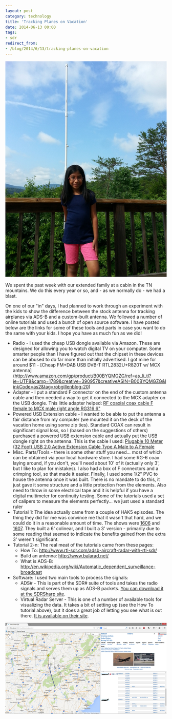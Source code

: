 ```yaml
---
layout: post
category: technology
title: 'Tracking Planes on Vacation'
date: 2014-06-13 00:00
tags:
- sdr
redirect_from:
- /blog/2014/6/13/tracking-planes-on-vacation
---
```

<img alt='Antenna' src='/images/20140613_101455.jpg' class='blogimage img-responsive'>

We spent the past week with our extended family at a cabin in the TN mountains. We do this every year or so, and - as
we normally do - we had a blast.

On one of our "in" days, I had planned to work through an experiment with the kids to show the difference between the
stock antenna for tracking airplanes via ADS-B and a custom-built antenna. We followed a number of online tutorials and
used a bunch of open source software. I have posted below are the links for some of these tools and parts in case you
want to do the same with your kids. I hope you have as much fun as we did!

* Radio - I used the cheap USB dongle available via Amazon. These are designed for allowing you to watch digital TV on
  your computer. Some smarter people than I have figured out that the chipset in these devices can be abused to do far
  more than initially advertised. I got mine for around $11 - [Cheap FM+DAB USB DVB-T RTL2832U+R820T w/ MCX antenna]
  (http://www.amazon.com/gp/product/B00BYQMGZG/ref=as_li_tl?ie=UTF8&camp=1789&creative=390957&creativeASIN=B00BYQMGZG&linkCode=as2&tag=robgillenblog-20)
* Adapter - I put a standard F connector on the end of the custom antenna cable and then needed a way to get it
  connected to the MCX adapter on the USB dongle. This little adapter helped: [RF coaxial coax cable F female to MCX
  male right angle RG316 6"](http://www.amazon.com/gp/product/B00CKG6T9I/ref=as_li_tl?ie=UTF8&camp=1789&creative=390957&creativeASIN=B00CKG6T9I&linkCode=as2&tag=robgillenblog-20&linkId=SKRSHEAPEWA2CHTV)
* Powered USB Extension cable - I wanted to be able to put the antenna a fair distance from my computer (we mounted it
  on the deck of the vacation home using some zip ties). Standard COAX can result in significant signal loss, so I
  (based on the suggestions of others) purchased a powered USB extension cable and actually put the USB dongle right on
  the antenna. This is the cable I used: [Plugable 10 Meter (32 Foot) USB 2.0 Active Extension Cable Type A Male to A
  Female](http://www.amazon.com/gp/product/B004AGX4YO/ref=as_li_tl?ie=UTF8&camp=1789&creative=390957&creativeASIN=B004AGX4YO&linkCode=as2&tag=robgillenblog-20&linkId=VWBT65LBP7KMTRV4)
* Misc. Parts/Tools - there is some other stuff you need... most of which can be obtained via your local hardware
  store. I had some RG-6 coax laying around, if you don't, you'll need about 10' of it (actually only 3', but I like
  to plan for mistakes). I also had a box of F connectors and a crimping tool, so that made it easier. Finally, I used
  some 1/2" PVC to house the antenna once it was built. There is no mandate to do this, it just gave it some structure
  and a little protection from the elements. Also need to throw in some electrical tape and it is helpful if you have a
  digital multimeter for continuity testing. Some of the tutorials used a set of calipers to measure the elements
  perfectly... we just used a standard ruler
* Tutorial 1: The idea actually came from a couple of HAK5 episodes. The thing they did for me was convince me that it
  wasn't that hard, and we could do it in a reasonable amount of time. The shows were
  [1606](http://hak5.org/episodes/hak5-1606) and [1607](http://hak5.org/episodes/hak5-1607). They built a 6' colinear,
  and I built a 3' version - primarily due to some reading that seemed to indicate the benefits gained from the extra
  3' weren't significant.
* Tutorial 2-n: The real meat of the tutorials came from these pages:
  * How To: http://www.rtl-sdr.com/adsb-aircraft-radar-with-rtl-sdr/
  * Build an antenna: http://www.balarad.net/
  * What is ADS-B: http://en.wikipedia.org/wiki/Automatic_dependent_surveillance-broadcast
* Software: I used two main tools to process the signals:
  * ADS# - This is part of the SDR# suite of tools and takes the radio signals and serves them up as ADS-B packets. [You
    can download it at the SDRSharp site](http://sdrsharp.com/).
  * Virtual Radar Server - This is one of a number of available tools for visualizing the data. It takes a bit of
    setting up (see the How To tutorial above), but it does a great job of letting you see what is out there. [It is
    available on their site](http://www.virtualradarserver.co.uk/).

<a href='/images/virtualradar.png'>
<img alt='Virtual Radar Server' src='/images/virtualradar.png' class='blogimage img-responsive'>
</a>
